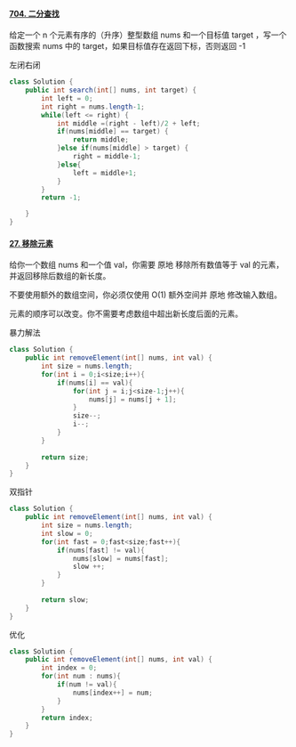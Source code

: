 #### [704. 二分查找](https://leetcode.cn/problems/binary-search/)

给定一个 n 个元素有序的（升序）整型数组 nums 和一个目标值 target  ，写一个函数搜索 nums 中的 target，如果目标值存在返回下标，否则返回 -1

左闭右闭

```java
class Solution {
    public int search(int[] nums, int target) {
        int left = 0;
        int right = nums.length-1;
        while(left <= right) {
            int middle =(right - left)/2 + left;
            if(nums[middle] == target) {
                return middle;
            }else if(nums[middle] > target) {
                right = middle-1;
            }else{
                left = middle+1;
            }
        }
        return -1;

    }
}
```

#### [27. 移除元素](https://leetcode.cn/problems/remove-element/)

给你一个数组 nums 和一个值 val，你需要 原地 移除所有数值等于 val 的元素，并返回移除后数组的新长度。

不要使用额外的数组空间，你必须仅使用 O(1) 额外空间并 原地 修改输入数组。

元素的顺序可以改变。你不需要考虑数组中超出新长度后面的元素。

暴力解法

```java
class Solution {
    public int removeElement(int[] nums, int val) {
        int size = nums.length;
        for(int i = 0;i<size;i++){  
            if(nums[i] == val){
                for(int j = i;j<size-1;j++){
                    nums[j] = nums[j + 1];
                }
                size--;
                i--;
            }
        }
        
        return size;
    }
}
```

双指针

```java
class Solution {
    public int removeElement(int[] nums, int val) {
        int size = nums.length;
        int slow = 0;
        for(int fast = 0;fast<size;fast++){  
            if(nums[fast] != val){
                nums[slow] = nums[fast];
                slow ++;
            }
        }
        
        return slow;
    }
}
```

优化

```java
class Solution {
    public int removeElement(int[] nums, int val) {
        int index = 0;
        for(int num : nums){
            if(num != val){
                nums[index++] = num;
            }
        }
        return index;
    }
}
```

